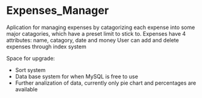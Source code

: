 # Expenses_Manager
Aplication for managing expenses by catagorizing each expense into some major catagories, which have a preset limit to stick to.
Expenses have 4 attributes: name, catagory, date and money
User can add and delete expenses through index system


Space for upgrade:
+ Sort system
+ Data base system for when MySQL is free to use
+ Further analization of data, currently only pie chart and percentages are available

